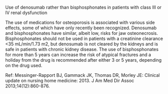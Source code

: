 Use of denosumab rather than bisphosphonates in patients with class III or IV renal dysfunction

The use of medications for osteoporosis is associated with various side effects, some of which have only recently been recognized. Denosumab and bisphosphonates have similar, albeit low, risks for jaw osteonecrosis. Bisphosphonates should not be used in patients with a creatinine clearance <35 mL/min/1.73 m2, but denosumab is not cleared by the kidneys and is safe in patients with chronic kidney disease. The use of bisphosphonates for more than 5 years can increase the risk of atypical fractures and a holiday from the drug is recommended after either 3 or 5 years, depending on the drug used.

Ref:  Messinger-Rapport BJ, Gammack JK, Thomas DR, Morley JE: Clinical update on nursing home medicine: 2013. J Am Med Dir Assoc 2013;14(12):860-876.